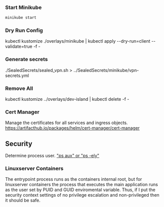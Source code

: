 ### Start Minikube
```bash
minikube start
```

### Dry Run Config
kubectl kustomize ./overlays/minikube | kubectl apply --dry-run=client --validate=true -f -

### Generate secrets
./SealedSecrets/sealed_vpn.sh > ../SealedSecrets/minikube/vpn-secrets.yml


### Remove All
kubectl kustomize ../overlays/dev-island | kubectl delete -f -


### Cert Manager
Manage the certificates for all services and ingress objects.
https://artifacthub.io/packages/helm/cert-manager/cert-manager 


## Security

Determine process user. ["ps aux" or "ps -ely"](https://man7.org/linux/man-pages/man1/ps.1.html)

### Linuxserver Containers
The entrypoint process runs as the containers internal root, but for linuxserver containers the
process that executes the main application runs as the user set by PUID and GUID enviromental
variable. Thus, if I put the security context settings of no privilege escalation and non-privileged
then it should be safe.

